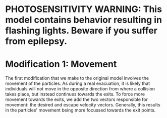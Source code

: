 # PHOTOSENSITIVITY WARNING: This model contains behavior resulting in flashing lights. Beware if you suffer from epilepsy.

# Modification 1: Movement
The first modification that we make to the original model involves the movement of the particles.
As during a real evacuation, it is likely that individuals will not move in the opposite direction from where a collision takes place, but instead continues towards the exits.
To force more movement towards the exits, we add the two vectors responsible for movement: the desired and escape velocity vectors.
Generally, this results in the particles' movement being more focussed towards the exit points.
